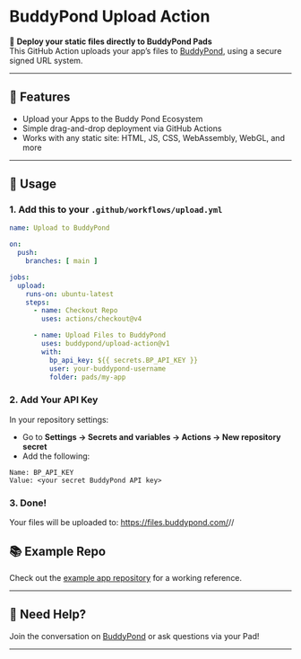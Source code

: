 # BuddyPond Upload Action

📡 **Deploy your static files directly to BuddyPond Pads**  
This GitHub Action uploads your app’s files to [BuddyPond](https://buddypond.com), using a secure signed URL system.

---

## 🚀 Features

- Upload your Apps to the Buddy Pond Ecosystem
- Simple drag-and-drop deployment via GitHub Actions
- Works with any static site: HTML, JS, CSS, WebAssembly, WebGL, and more

---

## 🧠 Usage

### 1. Add this to your `.github/workflows/upload.yml`

```yaml
name: Upload to BuddyPond

on:
  push:
    branches: [ main ]

jobs:
  upload:
    runs-on: ubuntu-latest
    steps:
      - name: Checkout Repo
        uses: actions/checkout@v4

      - name: Upload Files to BuddyPond
        uses: buddypond/upload-action@v1
        with:
          bp_api_key: ${{ secrets.BP_API_KEY }}
          user: your-buddypond-username
          folder: pads/my-app
```

### 2. Add Your API Key

In your repository settings:

- Go to **Settings → Secrets and variables → Actions → New repository secret**
- Add the following:

```
Name: BP_API_KEY
Value: <your secret BuddyPond API key>
```

### 3. Done!

Your files will be uploaded to: https://files.buddypond.com/<your-username>/<folder>/

## 📚 Example Repo

Check out the [example app repository](https://github.com/buddypond/app-template) for a working reference.

---

## 💬 Need Help?

Join the conversation on [BuddyPond](https://buddypond.com) or ask questions via your Pad!

---

